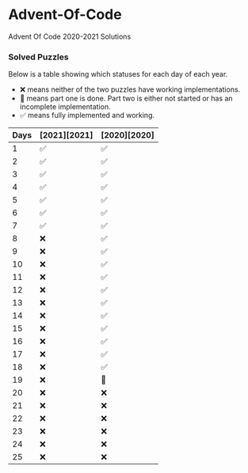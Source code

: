 # Advent-Of-Code
 Advent Of Code 2020-2021 Solutions
### Solved Puzzles
Below is a table showing which statuses for each day of each year.
- ❌ means neither of the two puzzles have working implementations.
- 🚧 means part one is done. Part two is either not started or has an incomplete implementation.
- ✅ means fully implemented and working.

| Days  | [2021][2021]   | [2020][2020]   |
|-------|--------------|--------------|
|  1    | ✅           | ✅           |
|  2    | ✅           | ✅           |
|  3    | ✅           | ✅           |
|  4    | ✅           | ✅           |
|  5    | ✅           | ✅           |
|  6    | ✅           | ✅           |
|  7    | ✅           | ✅           |
|  8    | ❌           | ✅           |
|  9    | ❌           | ✅           |
| 10    | ❌           | ✅           |
| 11    | ❌           | ✅           |
| 12    | ❌           | ✅           |
| 13    | ❌           | ✅           |
| 14    | ❌           | ✅           |
| 15    | ❌           | ✅           |
| 16    | ❌           | ✅           |
| 17    | ❌           | ✅           |
| 18    | ❌           | ✅           |
| 19    | ❌           | 🚧           |
| 20    | ❌           | ❌           |
| 21    | ❌           | ❌           |
| 22    | ❌           | ❌           |
| 23    | ❌           | ❌           |
| 24    | ❌           | ❌           |
| 25    | ❌           | ❌           |
